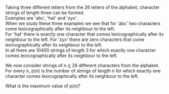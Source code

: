   <p>Taking three different letters from the 26 letters of the alphabet, character strings of length three can be formed.<br />  Examples are 'abc', 'hat' and 'zyx'.<br />  When we study these three examples we see that for 'abc' two characters come lexicographically after its neighbour to the left.<br />   For 'hat' there is exactly one character that comes lexicographically after its neighbour to the left. For 'zyx' there are zero characters that come lexicographically after its neighbour to the left.<br />  In all there are 10400 strings of length 3 for which exactly one character comes lexicographically after its neighbour to the left.</p>  <p>We now consider strings of n <img src='images/symbol_le.gif' width='10' height='12' alt='&le;' border='0' style='vertical-align:middle;' /> 26 different characters from the alphabet.<br />   For every n, p(n) is the number of strings of length n for which exactly one character comes lexicographically after its neighbour to the left.</p>   <p>What is the maximum value of p(n)?</p>  